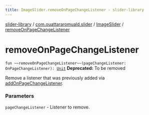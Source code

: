 ```yaml
---
title: ImageSlider.removeOnPageChangeListener - slider-library
---
```


[slider-library](../../index.html) / [com.ouattararomuald.slider](../index.html) / [ImageSlider](index.html) / [removeOnPageChangeListener](./remove-on-page-change-listener.html)

# removeOnPageChangeListener

`fun ~~removeOnPageChangeListener~~(pageChangeListener: OnPageChangeListener): `[`Unit`](https://kotlinlang.org/api/latest/jvm/stdlib/kotlin/-unit/index.html)
**Deprecated:** To be removed

Remove a listener that was previously added via [addOnPageChangeListener](add-on-page-change-listener.html).

### Parameters

`pageChangeListener` - Listener to remove.